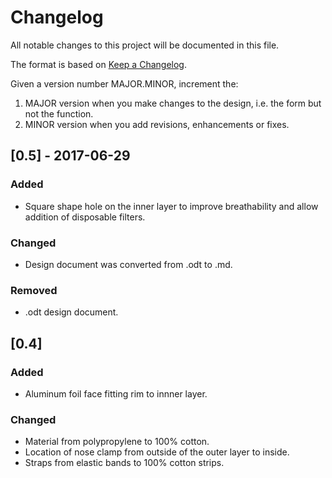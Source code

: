# Changelog
All notable changes to this project will be documented in this file.

The format is based on [Keep a Changelog](https://keepachangelog.com/en/1.0.0/). 

Given a version number MAJOR.MINOR, increment the:


1. MAJOR version when you make changes to the design, i.e. the form but not the function.
2. MINOR version when you add revisions, enhancements or fixes.

## [0.5] - 2017-06-29
### Added
- Square shape hole on the inner layer to improve breathability and allow addition of disposable filters.
### Changed
- Design document was converted from .odt to .md.
### Removed
- .odt design document.
## [0.4]
### Added
- Aluminum foil face fitting rim to innner layer.
### Changed
- Material from polypropylene to 100% cotton.
- Location of nose clamp from outside of the outer layer to inside.
- Straps from elastic bands to 100% cotton strips.
